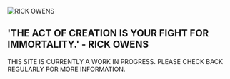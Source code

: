 ![RICK OWENS]({{site.url}}/assets/images/rick_home.jpg )

## 'THE ACT OF CREATION IS YOUR FIGHT FOR IMMORTALITY.' - RICK OWENS

THIS SITE IS CURRENTLY A WORK IN PROGRESS. PLEASE CHECK BACK REGULARLY FOR MORE INFORMATION.